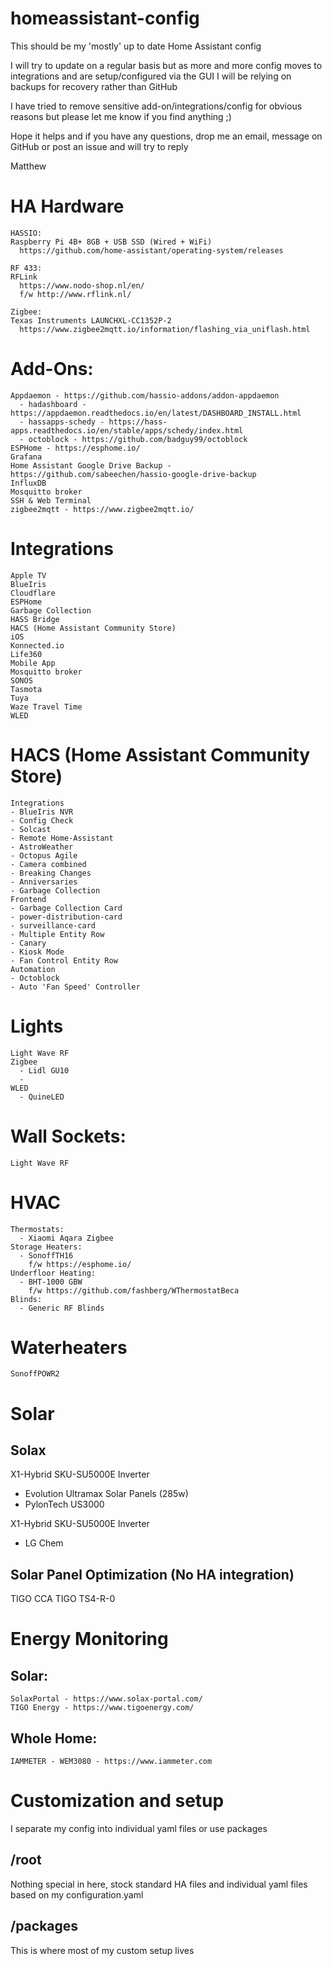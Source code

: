 # homeassistant-config
This should be my 'mostly' up to date Home Assistant config

I will try to update on a regular basis but as more and more config moves to integrations and are setup/configured
via the GUI I will be relying on backups for recovery rather than GitHub

I have tried to remove sensitive add-on/integrations/config for obvious reasons but please let me know if you find anything ;)

Hope it helps and if you have any questions, drop me an email, message on GitHub or post an issue and will try to reply

Matthew

# HA Hardware
    HASSIO:
    Raspberry Pi 4B+ 8GB + USB SSD (Wired + WiFi)
      https://github.com/home-assistant/operating-system/releases

    RF 433:
    RFLink
      https://www.nodo-shop.nl/en/
      f/w http://www.rflink.nl/

    Zigbee:
    Texas Instruments LAUNCHXL-CC1352P-2
      https://www.zigbee2mqtt.io/information/flashing_via_uniflash.html

# Add-Ons:
    Appdaemon - https://github.com/hassio-addons/addon-appdaemon
      - hadashboard - https://appdaemon.readthedocs.io/en/latest/DASHBOARD_INSTALL.html
      - hassapps-schedy - https://hass-apps.readthedocs.io/en/stable/apps/schedy/index.html
      - octoblock - https://github.com/badguy99/octoblock
    ESPHome - https://esphome.io/
    Grafana
    Home Assistant Google Drive Backup - https://github.com/sabeechen/hassio-google-drive-backup
    InfluxDB
    Mosquitto broker
    SSH & Web Terminal
    zigbee2mqtt - https://www.zigbee2mqtt.io/

# Integrations
    Apple TV
    BlueIris
    Cloudflare
    ESPHome
    Garbage Collection
    HASS Bridge
    HACS (Home Assistant Community Store)
    iOS
    Konnected.io
    Life360
    Mobile App
    Mosquitto broker
    SONOS
    Tasmota
    Tuya
    Waze Travel Time
    WLED

# HACS (Home Assistant Community Store)
    Integrations
    - BlueIris NVR
    - Config Check
    - Solcast
    - Remote Home-Assistant
    - AstroWeather
    - Octopus Agile
    - Camera combined
    - Breaking Changes
    - Anniversaries
    - Garbage Collection
    Frontend
    - Garbage Collection Card
    - power-distribution-card
    - surveillance-card
    - Multiple Entity Row
    - Canary
    - Kiosk Mode
    - Fan Control Entity Row
    Automation
    - Octoblock
    - Auto 'Fan Speed' Controller

# Lights
    Light Wave RF
    Zigbee
      - Lidl GU10
      -
    WLED
      - QuineLED

# Wall Sockets:
    Light Wave RF

# HVAC
    Thermostats:
      - Xiaomi Aqara Zigbee
    Storage Heaters:
      - SonoffTH16
        f/w https://esphome.io/
    Underfloor Heating:
      - BHT-1000 GBW
        f/w https://github.com/fashberg/WThermostatBeca
    Blinds:
      - Generic RF Blinds

# Waterheaters
    SonoffPOWR2

# Solar
## Solax
X1-Hybrid SKU-SU5000E Inverter
  - Evolution Ultramax Solar Panels (285w)
  - PylonTech US3000

X1-Hybrid SKU-SU5000E Inverter
  - LG Chem
## Solar Panel Optimization (No HA integration)
TIGO CCA
TIGO TS4-R-0

# Energy Monitoring
## Solar:
    SolaxPortal - https://www.solax-portal.com/
    TIGO Energy - https://www.tigoenergy.com/
##  Whole Home:
    IAMMETER - WEM3080 - https://www.iammeter.com

# Customization and setup
I separate my config into individual yaml files or use packages

## /root
Nothing special in here, stock standard HA files and individual yaml files based on my configuration.yaml

## /packages
This is where most of my custom setup lives
